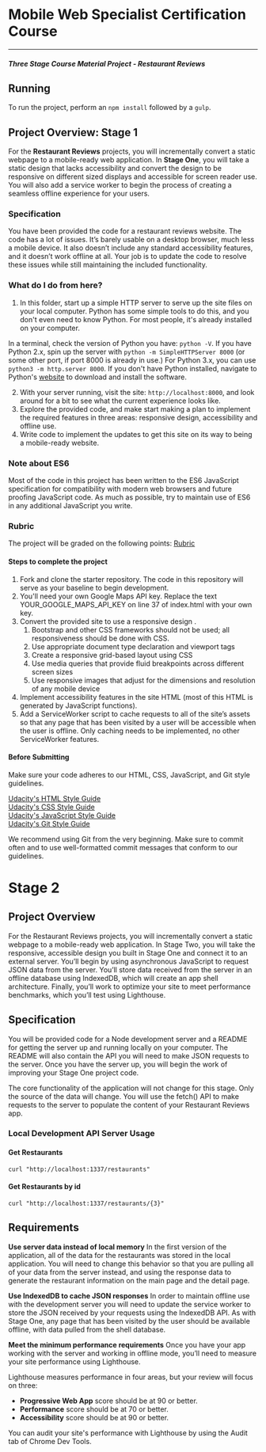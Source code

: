 # Mobile Web Specialist Certification Course
---
#### _Three Stage Course Material Project - Restaurant Reviews_

## Running

To run the project, perform an `npm install` followed by a `gulp`.

## Project Overview: Stage 1

For the **Restaurant Reviews** projects, you will incrementally convert a static webpage to a mobile-ready web application. In **Stage One**, you will take a static design that lacks accessibility and convert the design to be responsive on different sized displays and accessible for screen reader use. You will also add a service worker to begin the process of creating a seamless offline experience for your users.

### Specification

You have been provided the code for a restaurant reviews website. The code has a lot of issues. It’s barely usable on a desktop browser, much less a mobile device. It also doesn’t include any standard accessibility features, and it doesn’t work offline at all. Your job is to update the code to resolve these issues while still maintaining the included functionality. 

### What do I do from here?

1. In this folder, start up a simple HTTP server to serve up the site files on your local computer. Python has some simple tools to do this, and you don't even need to know Python. For most people, it's already installed on your computer. 

In a terminal, check the version of Python you have: `python -V`. If you have Python 2.x, spin up the server with `python -m SimpleHTTPServer 8000` (or some other port, if port 8000 is already in use.) For Python 3.x, you can use `python3 -m http.server 8000`. If you don't have Python installed, navigate to Python's [website](https://www.python.org/) to download and install the software.

2. With your server running, visit the site: `http://localhost:8000`, and look around for a bit to see what the current experience looks like.
3. Explore the provided code, and make start making a plan to implement the required features in three areas: responsive design, accessibility and offline use.
4. Write code to implement the updates to get this site on its way to being a mobile-ready website.

### Note about ES6

Most of the code in this project has been written to the ES6 JavaScript specification for compatibility with modern web browsers and future proofing JavaScript code. As much as possible, try to maintain use of ES6 in any additional JavaScript you write. 


### Rubric

The project will be graded on the following points: [Rubric](https://review.udacity.com/#!/rubrics/1090/view)
#### Steps to complete the project
1. Fork and clone the starter repository. The code in this repository will serve as your baseline to begin development.
1. You'll need your own Google Maps API key. Replace the text YOUR_GOOGLE_MAPS_API_KEY on line 37 of index.html with your own key.
1. Convert the provided site to use a responsive design .
    1. Bootstrap and other CSS frameworks should not be used; all responsiveness should be done with CSS.
    1. Use appropriate document type declaration and viewport tags
    1. Create a responsive grid-based layout using CSS
    1. Use media queries that provide fluid breakpoints across different screen sizes
    1. Use responsive images that adjust for the dimensions and resolution of any mobile device
1. Implement accessibility features in the site HTML (most of this HTML is generated by JavaScript functions).
1. Add a ServiceWorker script to cache requests to all of the site’s assets so that any page that has been visited by a user will be accessible when the user is offline. Only caching needs to be implemented, no other ServiceWorker features.

#### Before Submitting
Make sure your code adheres to our HTML, CSS, JavaScript, and Git style guidelines.  

[Udacity's HTML Style Guide](http://udacity.github.io/frontend-nanodegree-styleguide/index.html)  
[Udacity's CSS Style Guide](http://udacity.github.io/frontend-nanodegree-styleguide/css.html)  
[Udacity's JavaScript Style Guide](http://udacity.github.io/frontend-nanodegree-styleguide/javascript.html)  
[Udacity's Git Style Guide](https://udacity.github.io/git-styleguide/)  

We recommend using Git from the very beginning. Make sure to commit often and to use well-formatted commit messages that conform to our guidelines.



# Stage 2
## Project Overview
For the Restaurant Reviews projects, you will incrementally convert a static webpage to a mobile-ready web application. In Stage Two, you will take the responsive, accessible design you built in Stage One and connect it to an external server. You’ll begin by using asynchronous JavaScript to request JSON data from the server. You’ll store data received from the server in an offline database using IndexedDB, which will create an app shell architecture. Finally, you’ll work to optimize your site to meet performance benchmarks, which you’ll test using Lighthouse.

## Specification
You will be provided code for a Node development server and a README for getting the server up and running locally on your computer. The README will also contain the API you will need to make JSON requests to the server. Once you have the server up, you will begin the work of improving your Stage One project code.  

The core functionality of the application will not change for this stage. Only the source of the data will change. You will use the fetch() API to make requests to the server to populate the content of your Restaurant Reviews app.  

### Local Development API Server Usage
#### Get Restaurants
```
curl "http://localhost:1337/restaurants"
```
#### Get Restaurants by id
````
curl "http://localhost:1337/restaurants/{3}"
````


## Requirements
**Use server data instead of local memory** In the first version of the application, all of the data for the restaurants was stored in the local application. You will need to change this behavior so that you are pulling all of your data from the server instead, and using the response data to generate the restaurant information on the main page and the detail page.   

**Use IndexedDB to cache JSON responses** In order to maintain offline use with the development server you will need to update the service worker to store the JSON received by your requests using the IndexedDB API. As with Stage One, any page that has been visited by the user should be available offline, with data pulled from the shell database.  

**Meet the minimum performance requirements** Once you have your app working with the server and working in offline mode, you’ll need to measure your site performance using Lighthouse.  

Lighthouse measures performance in four areas, but your review will focus on three:  

* **Progressive Web App** score should be at 90 or better.
* **Performance** score should be at 70 or better.
* **Accessibility** score should be at 90 or better.

You can audit your site's performance with Lighthouse by using the Audit tab of Chrome Dev Tools.